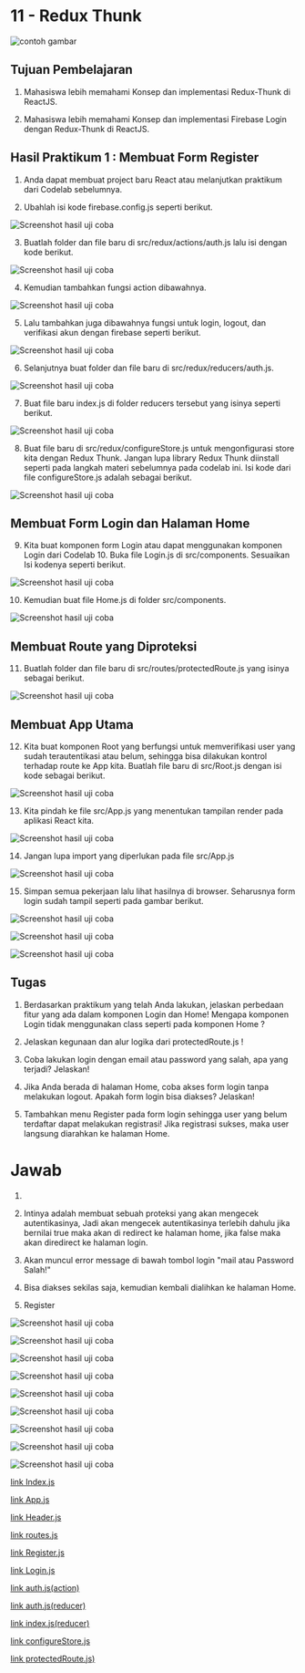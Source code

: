 # 11 - Redux Thunk

![contoh gambar](../../docs/logo/polinema.png)

## Tujuan Pembelajaran

1. Mahasiswa lebih memahami Konsep dan implementasi Redux-Thunk di ReactJS.

2. Mahasiswa lebih memahami Konsep dan implementasi Firebase Login dengan Redux-Thunk di ReactJS.


## Hasil Praktikum 1 : Membuat Form Register

1. Anda dapat membuat project baru React atau melanjutkan praktikum dari Codelab sebelumnya.

2. Ubahlah isi kode firebase.config.js seperti berikut.

![Screenshot hasil uji coba](img/Praktikum1/1.jpg)

3. Buatlah folder dan file baru di src/redux/actions/auth.js lalu isi dengan kode berikut.

![Screenshot hasil uji coba](img/Praktikum1/2.jpg)

4. Kemudian tambahkan fungsi action dibawahnya.

![Screenshot hasil uji coba](img/Praktikum1/3.jpg)

5. Lalu tambahkan juga dibawahnya fungsi untuk login, logout, dan verifikasi akun dengan firebase seperti berikut.

![Screenshot hasil uji coba](img/Praktikum1/4.jpg)

6. Selanjutnya buat folder dan file baru di src/redux/reducers/auth.js.

![Screenshot hasil uji coba](img/Praktikum1/5.jpg)

7. Buat file baru index.js di folder reducers tersebut yang isinya seperti berikut.

![Screenshot hasil uji coba](img/Praktikum1/6.jpg)

8. Buat file baru di src/redux/configureStore.js untuk mengonfigurasi store kita dengan Redux Thunk. Jangan lupa library Redux Thunk diinstall seperti pada langkah materi sebelumnya pada codelab ini. Isi kode dari file configureStore.js adalah sebagai berikut.

![Screenshot hasil uji coba](img/Praktikum1/7.jpg)

## Membuat Form Login dan Halaman Home

9. Kita buat komponen form Login atau dapat menggunakan komponen Login dari Codelab 10. Buka file Login.js di src/components. Sesuaikan Isi kodenya seperti berikut.

![Screenshot hasil uji coba](img/Praktikum1/8.jpg)

10. Kemudian buat file Home.js di folder src/components.

![Screenshot hasil uji coba](img/Praktikum1/9.jpg)

## Membuat Route yang Diproteksi

11. Buatlah folder dan file baru di src/routes/protectedRoute.js yang isinya sebagai berikut.

![Screenshot hasil uji coba](img/Praktikum1/10.jpg)

## Membuat App Utama

12. Kita buat komponen Root yang berfungsi untuk memverifikasi user yang sudah terautentikasi atau belum, sehingga bisa dilakukan kontrol terhadap route ke App kita. Buatlah file baru di src/Root.js dengan isi kode sebagai berikut.

![Screenshot hasil uji coba](img/Praktikum1/11.jpg)

13. Kita pindah ke file src/App.js yang menentukan tampilan render pada aplikasi React kita.

![Screenshot hasil uji coba](img/Praktikum1/12.jpg)

14. Jangan lupa import yang diperlukan pada file src/App.js

![Screenshot hasil uji coba](img/Praktikum1/13.jpg)

15. Simpan semua pekerjaan lalu lihat hasilnya di browser. Seharusnya form login sudah tampil seperti pada gambar berikut.

![Screenshot hasil uji coba](img/Praktikum1/14.jpg)

![Screenshot hasil uji coba](img/Praktikum1/15.jpg)

![Screenshot hasil uji coba](img/Praktikum1/16.jpg)


## Tugas

1. Berdasarkan praktikum yang telah Anda lakukan, jelaskan perbedaan fitur yang ada dalam komponen Login dan Home! Mengapa komponen Login tidak menggunakan class seperti pada komponen Home ?

2. Jelaskan kegunaan dan alur logika dari protectedRoute.js !

3. Coba lakukan login dengan email atau password yang salah, apa yang terjadi? Jelaskan!

4. Jika Anda berada di halaman Home, coba akses form login tanpa melakukan logout. Apakah form login bisa diakses? Jelaskan!

5. Tambahkan menu Register pada form login sehingga user yang belum terdaftar dapat melakukan registrasi! Jika registrasi sukses, maka user langsung diarahkan ke halaman Home.

# Jawab

1. 

2. Intinya adalah membuat sebuah proteksi yang akan mengecek autentikasinya, Jadi akan mengecek autentikasinya terlebih dahulu jika bernilai true maka akan di redirect ke halaman home, jika false maka akan diredirect ke halaman login.

3. Akan muncul error message di bawah tombol login "mail atau Password Salah!"

4. Bisa diakses sekilas saja, kemudian kembali dialihkan ke halaman Home.

5. Register

![Screenshot hasil uji coba](img/Tugas/1.jpg)

![Screenshot hasil uji coba](img/Tugas/2.jpg)

![Screenshot hasil uji coba](img/Tugas/3.jpg)

![Screenshot hasil uji coba](img/Tugas/4.jpg)

![Screenshot hasil uji coba](img/Tugas/5.jpg)

![Screenshot hasil uji coba](img/Tugas/6.jpg)

![Screenshot hasil uji coba](img/Tugas/7.jpg)

![Screenshot hasil uji coba](img/Tugas/8.jpg)

![Screenshot hasil uji coba](img/Tugas/9.jpg)


[link Index.js](../../src/11_Redux_Thunk/src/index.js)

[link App.js](../../src/11_Redux_Thunk/src/app.js)

[link Header.js](../../src/11_Redux_Thunk/src/components/Header.js)

[link routes.js](../../src/11_Redux_Thunk/src/components/routes.js)

[link Register.js](../../src/11_Redux_Thunk/src/components/Register.js)

[link Login.js](../../src/11_Redux_Thunk/src/components/Login.js)

[link auth.js(action)](../../src/11_Redux_Thunk/src/redux/action/auth.js)

[link auth.js(reducer)](../../src/11_Redux_Thunk/src/redux/reducer/auth.js)

[link index.js(reducer)](../../src/11_Redux_Thunk/src/redux/reducer/index.js)

[link configureStore.js](../../src/11_Redux_Thunk/src/redux/configureStore.js)

[link protectedRoute.js)](../../src/11_Redux_Thunk/src/redux/routes/protectedRoute.js)


